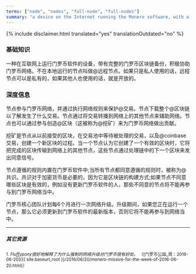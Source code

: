 ```yaml
---
terms: ["node", "nodes", "full-node", "full-nodes"]
summary: "a device on the Internet running the Monero software, with a full copy of the Monero blockchain, actively assisting the Monero network"
---
```


{% include disclaimer.html translated="yes" translationOutdated="no" %}
### 基础知识

一种在互联网上运行门罗币软件的设备，带有完整的门罗币区块链备份，积极协助门罗币网络。不在本地运行的节点叫做@远程节点。如果只是私人使用的话，远程节点可以是私有的，如果其他人也使用的话，就是开放的。

### 深度信息

节点参与门罗币网络，并通过执行网络规则来保护@交易。节点下载整个@区块链以了解发生了什么交易。节点通过将交易转播到网络上的其他节点来辅助网络。节点也可以通过参与创造@区块（这被称为@挖矿）来为门罗币网络做出贡献。


挖矿是节点从以前接受的区块，在交易池中等待被处理的交易，以及@coinbase交易，创建一个新区块的过程。当一个节点认为它创建了一个有效的区块时，它将把完成的区块传输到网络上的其他节点，这些节点通过处理链中的下一个区块来发出同意信号。

节点遵循的规则内置在门罗币软件中;当所有节点都同意遵循的规则时，被称为@共识。共识对于加密货币是必要的，因为它是区块链的构建方式;如果节点不同意哪些区块是有效的，例如没有更新门罗币软件的人，那些不同意的节点将不能再参与到门罗币网络当中。


门罗币核心团队计划每6个月进行一次网络升级。升级期间，如果您正在运行一个节点，那么它必须更新到门罗币软件的最新版本，否则它将不能再参与到网络当中。

---

##### 其它资源

<sub>1. *Fluffypony很好地解释了为什么强制的网络升级对门罗币很有好处。* （[门罗币公函_周：2016-06-20]({{ site.baseurl_root }}/2016/06/20/monero-missive-for-the-week-of-2016-06-20.html)）</sub>

